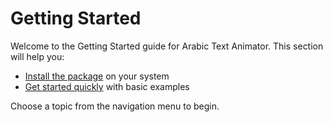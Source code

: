 # Getting Started

Welcome to the Getting Started guide for Arabic Text Animator. This section will help you:

- [Install the package](installation.md) on your system
- [Get started quickly](quickstart.md) with basic examples

Choose a topic from the navigation menu to begin.